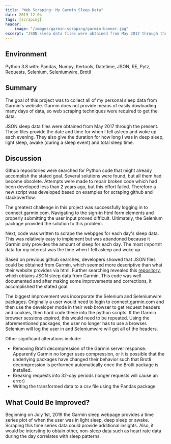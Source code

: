 ```yaml
---
title: "Web Scraping: My Garmin Sleep Data"
date: 2019-12-04
tags: [scraping]
header:
    image: "/images/garmin-scraping/garmin-banner.jpg"
excerpt: "JSON sleep data files were obtained from May 2017 through the present.  These files provide the date and time for when I fell asleep and woke up each evening.  They also give the duration for how long I was in deep sleep, light sleep, awake (during a sleep event) and total sleep time."
---
```


## Environment
Python 3.8 with: Pandas, Numpy, Itertools, Datetime, JSON, RE, Pytz, Requests, Selenium, Seleniumwire, Brotli

## Summary
The goal of this project was to collect all of my personal sleep data from Garmin's website.  Garmin does not provide means of easily dowloading many days of data, so web scraping techniques were required to get the data.

JSON sleep data files were obtained from May 2017 through the present.  These files provide the date and time for when I fell asleep and woke up each evening.  They also give the duration for how long I was in deep sleep, light sleep, awake (during a sleep event) and total sleep time. 

## Discussion
Github repositories were searched for Python code that might already accomplish the stated goal.  Several solutions were found, but all them had become obsolete.  Attempts were made to repair broken code which had been developed less than 2 years ago, but this effort failed.  Therefore a new script was developed based on examples for scraping github and stackoverflow.

The greatest challenge in this project was successfully logging in to connect.garmin.com.  Navigating to the sign-in html form elements and properly submitting the user input proved difficult.  Ultimately, the Selenium package provided the solution to this problem.  

Next, code was written to scrape the webpges for each day's sleep data.  This was relatively easy to implement but was abandoned because it Garmin only provides the amount of sleep for each day.  The most importnt data for my interest was the time when I fell asleep and woke up.

Based on previous github searches, developers showed that JSON files could be obtained from Garmin, which seemed more descriptive than what their website provides via html.  Further searching revealed this [repository](https://github.com/kristjanr/my-quantified-sleep), which obtains JSON sleep data from Garmin.  This code was well documented and after making some improvements and corrections, it accomplished the stated goal.

The biggest improvement was incorporate the Selenium and Seleniumwire packages.  Originally a user would need to login to connect.garmin.com and then use the developer mode in their web browser to get request headers and cookies, then hard code these into the python scripts.  If the Garmin browser sessions expired, this would need to be repeated.  Using the aforementioned packages, the user no longer has to use a browser.  Selenium will log the user in and Seleniumwire will get all of the headers.

Other significant alterations include:
* Removing Brotli decompression of the Garmin server response.  Apparently Garmin no longer uses compression, or it is possible that the underlying packages have changed their behavior such that Brotli decompression is performed automatically once the Brotli package is installed.
* Breaking requests into 32-day periods (longer requests will cause an error)
* Writing the transformed data to a csv file using the Pandas package 

## What Could Be Improved?
Beginning on July 1st, 2019 the Garmin sleep webpage provides a time series plot of when the user was in light sleep, deep sleep or awake.  Scraping this time series data could provide additional insights.  Also, it would be intersting to obtain other, non-sleep data such as heart rate data during the day correlates with sleep patterns.